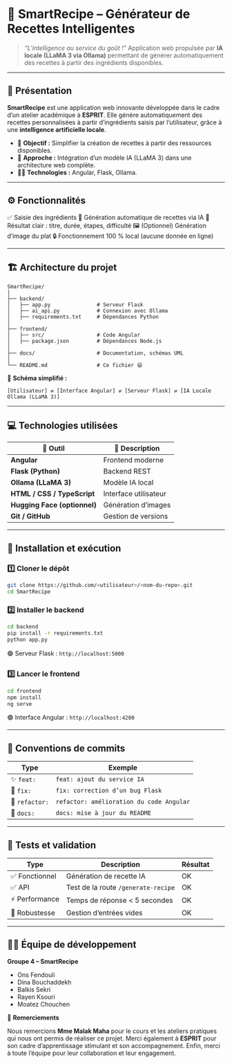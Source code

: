 

# 🍳 **SmartRecipe – Générateur de Recettes Intelligentes**

> *“L’intelligence au service du goût !”*
> Application web propulsée par **IA locale (LLaMA 3 via Ollama)** permettant de générer automatiquement des recettes à partir des ingrédients disponibles.

---

## 🧠 **Présentation**

**SmartRecipe** est une application web innovante développée dans le cadre d’un atelier académique à **ESPRIT**.
Elle génère automatiquement des recettes personnalisées à partir d’ingrédients saisis par l’utilisateur, grâce à une **intelligence artificielle locale**.

* 🎯 **Objectif :** Simplifier la création de recettes à partir des ressources disponibles.
* 🧩 **Approche :** Intégration d’un modèle IA (LLaMA 3) dans une architecture web complète.
* 🧑‍💻 **Technologies :** Angular, Flask, Ollama.

---

## ⚙️ **Fonctionnalités**

✅ Saisie des ingrédients
🤖 Génération automatique de recettes via IA
🧾 Résultat clair : titre, durée, étapes, difficulté
🖼️ (Optionnel) Génération d’image du plat
🔒 Fonctionnement 100 % local (aucune donnée en ligne)

---

## 🏗️ **Architecture du projet**

```
SmartRecipe/
│
├── backend/
│   ├── app.py               # Serveur Flask
│   ├── ai_api.py            # Connexion avec Ollama
│   ├── requirements.txt     # Dépendances Python
│
├── frontend/
│   ├── src/                 # Code Angular
│   ├── package.json         # Dépendances Node.js
│
├── docs/                    # Documentation, schémas UML
│
└── README.md                # Ce fichier 😄
```

🧩 **Schéma simplifié :**

```
[Utilisateur] ⇄ [Interface Angular] ⇄ [Serveur Flask] ⇄ [IA Locale Ollama (LLaMA 3)]
```

---

## 💻 **Technologies utilisées**

| 🧰 Outil                     | 📝 Description        |
| ---------------------------- | --------------------- |
| **Angular**                  | Frontend moderne      |
| **Flask (Python)**           | Backend REST          |
| **Ollama (LLaMA 3)**         | Modèle IA local       |
| **HTML / CSS / TypeScript**  | Interface utilisateur |
| **Hugging Face (optionnel)** | Génération d’images   |
| **Git / GitHub**             | Gestion de versions   |

---

## 🚀 **Installation et exécution**

### 1️⃣ Cloner le dépôt

```bash
git clone https://github.com/<utilisateur>/<nom-du-repo>.git
cd SmartRecipe
```

### 2️⃣ Installer le backend

```bash
cd backend
pip install -r requirements.txt
python app.py
```

🟢 Serveur Flask : `http://localhost:5000`

### 3️⃣ Lancer le frontend

```bash
cd frontend
npm install
ng serve
```

🟢 Interface Angular : `http://localhost:4200`

---

## 🧾 **Conventions de commits**

| Type           | Exemple                                  |
| -------------- | ---------------------------------------- |
| ✨ `feat:`      | `feat: ajout du service IA`              |
| 🐛 `fix:`      | `fix: correction d’un bug Flask`         |
| 🧹 `refactor:` | `refactor: amélioration du code Angular` |
| 📄 `docs:`     | `docs: mise à jour du README`            |

---

## 🧪 **Tests et validation**

| Type          | Description                         | Résultat |
| ------------- | ----------------------------------- | -------- |
| ✅ Fonctionnel | Génération de recette IA            | OK       |
| ✅ API         | Test de la route `/generate-recipe` | OK       |
| ⚡ Performance | Temps de réponse < 5 secondes       | OK       |
| 🧍 Robustesse | Gestion d’entrées vides             | OK       |

---

## 👩‍💻 **Équipe de développement**

**Groupe 4 – SmartRecipe**

* Ons Fendouli
* Dina Bouchaddekh
* Balkis Sekri
* Rayen Ksouri
* Moatez Chouchen


🙏 **Remerciements**

Nous remercions **Mme Malak Maha** pour le cours et les ateliers pratiques qui nous ont permis de réaliser ce projet.
Merci également à **ESPRIT** pour son cadre d’apprentissage stimulant et son accompagnement.
Enfin, merci à toute l’équipe pour leur collaboration et leur engagement.

